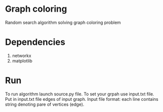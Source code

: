 # Graph coloring
Random search algorithm solving graph coloring problem

# Dependencies
1. networkx
2. matplotlib

# Run
To run algorithm launch source.py file. To set your grpah use input.txt file. Put in input.txt file edges of input graph.
Input file format: each line contains string denoting pare of vertices (edge).
